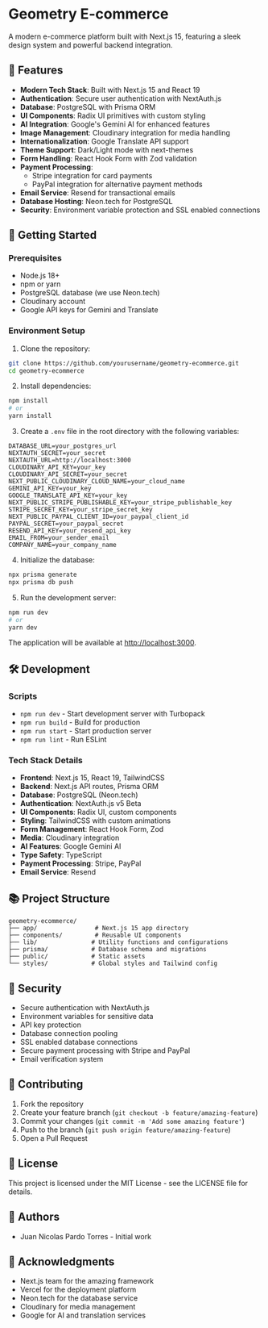 # Geometry E-commerce

A modern e-commerce platform built with Next.js 15, featuring a sleek design system and powerful backend integration.

## 🌟 Features

- **Modern Tech Stack**: Built with Next.js 15 and React 19
- **Authentication**: Secure user authentication with NextAuth.js
- **Database**: PostgreSQL with Prisma ORM
- **UI Components**: Radix UI primitives with custom styling
- **AI Integration**: Google's Gemini AI for enhanced features
- **Image Management**: Cloudinary integration for media handling
- **Internationalization**: Google Translate API support
- **Theme Support**: Dark/Light mode with next-themes
- **Form Handling**: React Hook Form with Zod validation
- **Payment Processing**:
  - Stripe integration for card payments
  - PayPal integration for alternative payment methods
- **Email Service**: Resend for transactional emails
- **Database Hosting**: Neon.tech for PostgreSQL
- **Security**: Environment variable protection and SSL enabled connections

## 🚀 Getting Started

### Prerequisites

- Node.js 18+
- npm or yarn
- PostgreSQL database (we use Neon.tech)
- Cloudinary account
- Google API keys for Gemini and Translate

### Environment Setup

1. Clone the repository:

```bash
git clone https://github.com/yourusername/geometry-ecommerce.git
cd geometry-ecommerce
```

2. Install dependencies:

```bash
npm install
# or
yarn install
```

3. Create a `.env` file in the root directory with the following variables:

```env
DATABASE_URL=your_postgres_url
NEXTAUTH_SECRET=your_secret
NEXTAUTH_URL=http://localhost:3000
CLOUDINARY_API_KEY=your_key
CLOUDINARY_API_SECRET=your_secret
NEXT_PUBLIC_CLOUDINARY_CLOUD_NAME=your_cloud_name
GEMINI_API_KEY=your_key
GOOGLE_TRANSLATE_API_KEY=your_key
NEXT_PUBLIC_STRIPE_PUBLISHABLE_KEY=your_stripe_publishable_key
STRIPE_SECRET_KEY=your_stripe_secret_key
NEXT_PUBLIC_PAYPAL_CLIENT_ID=your_paypal_client_id
PAYPAL_SECRET=your_paypal_secret
RESEND_API_KEY=your_resend_api_key
EMAIL_FROM=your_sender_email
COMPANY_NAME=your_company_name
```

4. Initialize the database:

```bash
npx prisma generate
npx prisma db push
```

5. Run the development server:

```bash
npm run dev
# or
yarn dev
```

The application will be available at [http://localhost:3000](http://localhost:3000).

## 🛠️ Development

### Scripts

- `npm run dev` - Start development server with Turbopack
- `npm run build` - Build for production
- `npm run start` - Start production server
- `npm run lint` - Run ESLint

### Tech Stack Details

- **Frontend**: Next.js 15, React 19, TailwindCSS
- **Backend**: Next.js API routes, Prisma ORM
- **Database**: PostgreSQL (Neon.tech)
- **Authentication**: NextAuth.js v5 Beta
- **UI Components**: Radix UI, custom components
- **Styling**: TailwindCSS with custom animations
- **Form Management**: React Hook Form, Zod
- **Media**: Cloudinary integration
- **AI Features**: Google Gemini AI
- **Type Safety**: TypeScript
- **Payment Processing**: Stripe, PayPal
- **Email Service**: Resend

## 📚 Project Structure

```
geometry-ecommerce/
├── app/                # Next.js 15 app directory
├── components/         # Reusable UI components
├── lib/               # Utility functions and configurations
├── prisma/            # Database schema and migrations
├── public/            # Static assets
└── styles/            # Global styles and Tailwind config
```

## 🔐 Security

- Secure authentication with NextAuth.js
- Environment variables for sensitive data
- API key protection
- Database connection pooling
- SSL enabled database connections
- Secure payment processing with Stripe and PayPal
- Email verification system

## 🤝 Contributing

1. Fork the repository
2. Create your feature branch (`git checkout -b feature/amazing-feature`)
3. Commit your changes (`git commit -m 'Add some amazing feature'`)
4. Push to the branch (`git push origin feature/amazing-feature`)
5. Open a Pull Request

## 📝 License

This project is licensed under the MIT License - see the LICENSE file for details.

## 👥 Authors

- Juan Nicolas Pardo Torres - Initial work

## 🙏 Acknowledgments

- Next.js team for the amazing framework
- Vercel for the deployment platform
- Neon.tech for the database service
- Cloudinary for media management
- Google for AI and translation services
